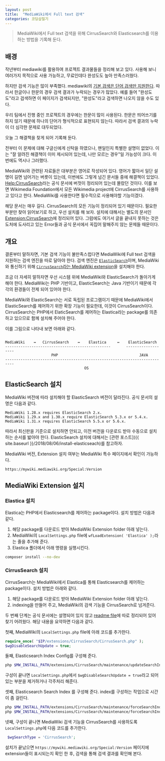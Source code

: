 ```yaml
---
layout: post
title:  "MediaWiki에서 Full text 검색"
categories: 코딩삽질기
---
```


> MediaWiki에서 Full text 검색을 위해 CirrusSearch와 Elasticsearch를 이용하는 방법을 기록해 둔다.

## 배경

작년부터 mediawiki를 활용하여 프로젝트 결과물들을 정리해 보고 있다. 사용해 보니 여러가지 목적으로 사용 가능하고, 무료인데다 완성도도 높아 만족스러웠다.

하지만 검색 기능은 많이 부족했다. mediawiki의 [기본 검색은 단어 검색만 지원한다](https://www.mediawiki.org/wiki/Help:Searching). 따라서 한글이나 한문의 경우 검색 결과가 누락되는 경우가 많았다. 예를 들어 "완성도도"라고 검색하면 이 페이지가 검색되지만, "완성도"라고 검색하면 나오지 않을 수도 있다.

우리 팀에서 진행 중인 프로젝트의 경우에는 한문이 많이 사용된다. 한문은 띄어쓰기를 하지 않기 때문에 하나의 단어가 형식적으로 표현되지 않는다. 따라서 검색 결과의 누락이 더 심각한 문제로 대두되었다.

오늘 그 해결책을 찾게 되어 기록해 둔다.

전부터 이 문제에 대해 구글신에게 신탁을 하였으나, 왠일인지 특별한 설명이 없었다. 이는 "잘 알려진 해결책이 이미 제시되어 있는데, 나만 모르는 경우"일 가능성이 크다. 이번에도 역시나 그러했다.

MediaWiki와 관련된 자료들은 대부분은 영어로 작성되어 있다. 영어가 짧아서 일단 설명이 길면 넘어가는 버릇이 있는데, 이번에도 그렇게 넘긴 문서들 중에 해결책이 있었다. [Help:CirrusSearch](https://www.mediawiki.org/wiki/Help:CirrusSearch)라는 공식 문서에 버젓이 정리되어 있는데 몰랐던 것이다. 이를 보면 Wikimedia Foundation에서 모든 Wikimedia project에  CirrusSearch를 사용하고 있다고 한다. MediaWiki를 사용한다면 필수적으로 사용해야할 기능이겠다.

해당 문서는 매우 길다. CirrusSearch의 모든 기능이 정리되어 있기 때문이다. 필요한 부분만 찾아 읽어보기로 하고, 우선 설치를 해 보자. 설치에 대해서는 별도의 문서인 [Extension:CirrusSearch](https://www.mediawiki.org/wiki/Extension:CirrusSearch)에 정리되어 있다. 그럼에도 여기서 글을 끝내지 못하는 것은 도처에 도사리고 있는 Error들과 공식 문서에서 꼭집어 말해주지 않는 문제들 때문이다.

## 개요

결론부터 말하자면, 기본 검색 기능이 불만족스럽다면 MediaWiki에 Full text 검색을 지원하는 검색 엔진을 따로 달아야 한다. 검색 엔진은 [`ElasticSearch`](https://www.elastic.co/)이며, MediaWiki와 통신하기 위해 [`CirrusSearch`라는 MediaWiki extension](https://www.mediawiki.org/wiki/Extension:CirrusSearch)을 설치해야 한다.

조금 더 자세히 말하자면 우선 시스템 위에 MediaWiki와 ElasticSearch가 돌아가게 해야 한다. MediaWiki는 PHP 기반이고, ElasticSearch는 Java 기반이기 때문에 각각의 환경들이 전제 되어 있어야 한다.

MediaWiki와 ElasticSearch는 서로 독립된 프로그램이기 때문에 MediaWiki에서 ElasticSearch를 제어하기 위한 확장 기능이 필요한데, 이것이 CirrusSearch이다. CirrusSearch는 PHP에서 ElaticSearch를 제어하는 Elastica라는 package를 의존하고 있으므로 함께 설치해 주어야 한다.

이를 그림으로 나타내 보면 아래와 같다.

```

MediaWiki    ↔   CirrusSearch    ↔    Elastica     ↔    ElasticSearch
------------------------------------------------       -------------------
                     PHP                                     JAVA
--------------------------------------------------------------------------
                                    OS

```

## ElasticSearch 설치

MediaWiki 버전에 따라 설치해야 할 ElasticSearch 버전이 달라진다. 공식 문서의 설명은 다음과 같다.

```
MediaWiki 1.28.x requires ElasticSearch 2.x.
MediaWiki 1.29.x and 1.30.x require ElasticSearch 5.3.x or 5.4.x.
MediaWiki 1.31.x requires ElasticSearch 5.5.x or 5.6.x.
```

따라서 최신판을 기준으로 설치하면 안되고, 이전 버전을 다운로드 받아 수동으로 설치하는 순서를 밟아야 한다. ElasticSearch 설치에 대해서는 [관련 포스트]({{ site.baseurl }}/2018/08/06/install-elasticseach)를 참고하자.

MediaWiki 버전, Extension 설치 여부는 MediaWiki 특수 페이지에서 확인이 가능하다.

```
https://mywiki.mediawiki.org/Special:Version
```

## MediaWiki Extension 설치

### Elastica 설치

Elastica는 PHP에서 Elasticsearch를 제어하는 package이다. 설치 방법은 다음과 같다.

1. 해당 package를 다운로드 받아 MediaWiki Extension folder 아래 넣는다.
2. MediaWiki의 `LocalSettings.php` file에 `wfLoadExtension( 'Elastica' );`라는 줄을 추가해 준다.
3. Elastica 폴더에서 아래 명령을 실행시킨다.

```bash
composer install --no-dev
```

### CirrusSearch 설치

CirrusSearch는 MediaWiki에서 Elastica를 통해 Elasticsearch를 제어하는 package이다. 설치 방법은 아래와 같다.

1. 해당 package를 다운로드 받아 MediaWiki Extension folder 아래 넣는다.
2. indexing을 만들어 주고, MediaWiki의 검색 기능을 CirrusSearch로 넘겨준다.

두 번째 단계는 공식 문서에는 설명되어 있지 않고 [readme file](https://phabricator.wikimedia.org/source/extension-cirrussearch/browse/master/README)에 따로 정리되어 있어 찾기 어려웠다. 해당 내용을 요약하면 다음과 같다.

첫째, MediaWiki의 `LocalSettings.php` file에 아래 코드를 추가한다.

```php
require_once( "$IP/extensions/CirrusSearch/CirrusSearch.php" );
$wgDisableSearchUpdate = true;
```

둘째, Elasticsearch Index Config를 구성해 준다.

```bash
php $MW_INSTALL_PATH/extensions/CirrusSearch/maintenance/updateSearchIndexConfig.php
```

구성이 끝나면 `LocalSettings.php`에서 `$wgDisableSearchUpdate = true`라고 되어 있는 부분을 제거하거나 각주처리 해준다.

셋째, Elasticsearch Search Index 를 구성해 준다. index를 구성하는 작업으로 시간이 좀 걸린다.

```bash
php $MW_INSTALL_PATH/extensions/CirrusSearch/maintenance/forceSearchIndex.php --skipLinks --indexOnSkip
php $MW_INSTALL_PATH/extensions/CirrusSearch/maintenance/forceSearchIndex.php --skipParse
```

넷째, 구성이 끝나면 MediaWiki 검색 기능을 CirrusSearch를 사용하도록 `LocalSettings.php`에 다음 코드를 추가한다.

```php
 $wgSearchType = 'CirrusSearch';
```

설치가 끝났으면 `https://mywiki.mediawiki.org/Special:Version` 페이지에 extension들이 표시되는지 확인 한 후, 검색을 통해 검색 결과를 확인해 본다.
